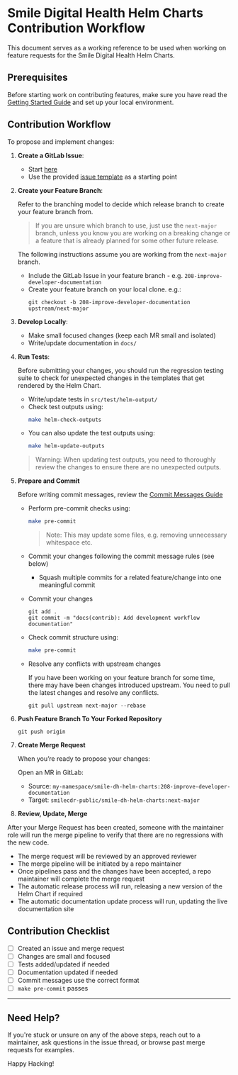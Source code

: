# Smile Digital Health Helm Charts Contribution Workflow

This document serves as a working reference to be used when working on feature requests for the Smile Digital Health Helm Charts.

## Prerequisites
Before starting work on contributing features, make sure you have read the  [Getting Started Guide](./DEVELOPMENT-GETTING-STARTED.md) and set up your local environment.

## Contribution Workflow

To propose and implement changes:

1. **Create a GitLab Issue**:
   - Start [here](https://gitlab.com/smilecdr-public/smile-dh-helm-charts/-/issues/new)
   - Use the provided [issue template](./ISSUE-TEMPLATE.md) as a starting point

2. **Create your Feature Branch**:

   Refer to the branching model to decide which release branch to create your feature branch from.

   > If you are unsure which branch to use, just use the `next-major` branch, unless you know you are working on a breaking change or a feature that is already planned for some other future release.

   The following instructions assume you are working from the `next-major` branch.

   - Include the GitLab Issue in your feature branch - e.g. `208-improve-developer-documentation`
   - Create your feature branch on your local clone. e.g.:
      ```
      git checkout -b 208-improve-developer-documentation upstream/next-major
      ```

3. **Develop Locally**:

   - Make small focused changes (keep each MR small and isolated)
   - Write/update documentation in `docs/`

4. **Run Tests**:

   Before submitting your changes, you should run the regression testing suite to check for unexpected changes in the templates that get rendered by the Helm Chart.

   - Write/update tests in `src/test/helm-output/`
   - Check test outputs using:
      ```sh
      make helm-check-outputs
      ```
   - You can also update the test outputs using:
      ```sh
      make helm-update-outputs
      ```
   >Warning: When updating test outputs, you need to thoroughly review the changes to ensure there are no unexpected outputs.

5. **Prepare and Commit**

   Before writing commit messages, review the [Commit Messages Guide](./DEVELOPMENT-COMMIT-MESSAGES.md)

   - Perform pre-commit checks using:
      ```sh
      make pre-commit
      ```
      >Note: This may update some files, e.g. removing unnecessary whitespace etc.

   - Commit your changes following the commit message rules (see below)
     - Squash multiple commits for a related feature/change into one meaningful commit

   - Commit your changes
      ```
      git add .
      git commit -m "docs(contrib): Add development workflow documentation"
      ```

   - Check commit structure using:
      ```sh
      make pre-commit
      ```

   - Resolve any conflicts with upstream changes

      If you have been working on your feature branch for some time, there may have been changes introduced upstream. You need to pull the latest changes and resolve any conflicts.
      ```
      git pull upstream next-major --rebase
      ```

6. **Push Feature Branch To Your Forked Repository**
   ```
   git push origin
   ```

9. **Create Merge Request**

   When you’re ready to propose your changes:

   Open an MR in GitLab:
   - Source: `my-namespace/smile-dh-helm-charts:208-improve-developer-documentation`
   - Target: `smilecdr-public/smile-dh-helm-charts:next-major`

10. **Review, Update, Merge**

   After your Merge Request has been created, someone with the maintainer role will run the merge pipeline to verify that there are no regressions with the new code.

   * The merge request will be reviewed by an approved reviewer
   * The merge pipeline will be initiated by a repo maintainer
   * Once pipelines pass and the changes have been accepted, a repo maintainer will complete the merge request
   * The automatic release process will run, releasing a new version of the Helm Chart if required
   * The automatic documentation update process will run, updating the live documentation site


## Contribution Checklist

- [ ] Created an issue and merge request
- [ ] Changes are small and focused
- [ ] Tests added/updated if needed
- [ ] Documentation updated if needed
- [ ] Commit messages use the correct format
- [ ] `make pre-commit` passes

---

## Need Help?

If you're stuck or unsure on any of the above steps, reach out to a maintainer, ask questions in the issue thread, or browse past merge requests for examples.

Happy Hacking!
